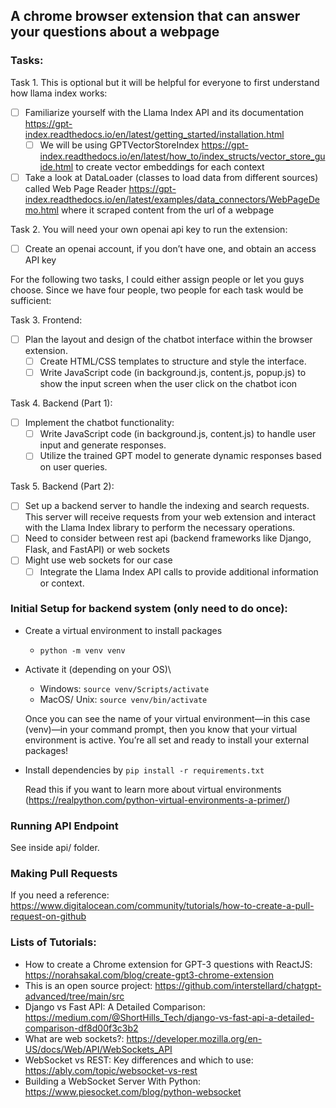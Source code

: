 ## A chrome browser extension that can answer your questions about a webpage

### Tasks:

Task 1. This is optional but it will be helpful for everyone to first understand how llama index works:

-   [ ] Familiarize yourself with the Llama Index API and its documentation https://gpt-index.readthedocs.io/en/latest/getting_started/installation.html
    -   [ ] We will be using GPTVectorStoreIndex https://gpt-index.readthedocs.io/en/latest/how_to/index_structs/vector_store_guide.html to create vector embeddings for each context
-   [ ] Take a look at DataLoader (classes to load data from different sources) called Web Page Reader https://gpt-index.readthedocs.io/en/latest/examples/data_connectors/WebPageDemo.html where it scraped content from the url of a webpage

Task 2. You will need your own openai api key to run the extension:

-   [ ] Create an openai account, if you don’t have one, and obtain an access API key

For the following two tasks, I could either assign people or let you guys choose. Since we have four people, two people for each task would be sufficient:

Task 3. Frontend:

-   [ ] Plan the layout and design of the chatbot interface within the browser extension.
    -   [ ] Create HTML/CSS templates to structure and style the interface.
    -   [ ] Write JavaScript code (in background.js, content.js, popup.js) to show the input screen when the user click on the chatbot icon

Task 4. Backend (Part 1):

-   [ ] Implement the chatbot functionality:
    -   [ ] Write JavaScript code (in background.js, content.js) to handle user input and generate responses.
    -   [ ] Utilize the trained GPT model to generate dynamic responses based on user queries.

Task 5. Backend (Part 2):

-   [ ] Set up a backend server to handle the indexing and search requests. This server will receive requests from your web extension and interact with the Llama Index library to perform the necessary operations.
-   [ ] Need to consider between rest api (backend frameworks like Django, Flask, and FastAPI) or web sockets
-   [ ] Might use web sockets for our case
    -   [ ] Integrate the Llama Index API calls to provide additional information or context.

### Initial Setup for backend system (only need to do once):

-   Create a virtual environment to install packages

    -   `python -m venv venv`

-   Activate it (depending on your OS)\

    -   Windows: `source venv/Scripts/activate`
    -   MacOS/ Unix: `source venv/bin/activate`

    Once you can see the name of your virtual environment—in this case (venv)—in your command prompt, then you know that your virtual environment is active. You’re all set and ready to install your external packages!

-   Install dependencies by `pip install -r requirements.txt`

    Read this if you want to learn more about virtual environments (https://realpython.com/python-virtual-environments-a-primer/)

### Running API Endpoint

See inside api/ folder.

### Making Pull Requests

If you need a reference: https://www.digitalocean.com/community/tutorials/how-to-create-a-pull-request-on-github

### Lists of Tutorials:

-   How to create a Chrome extension for GPT-3 questions with ReactJS: https://norahsakal.com/blog/create-gpt3-chrome-extension
-   This is an open source project: https://github.com/interstellard/chatgpt-advanced/tree/main/src
-   Django vs Fast API: A Detailed Comparison: https://medium.com/@ShortHills_Tech/django-vs-fast-api-a-detailed-comparison-df8d00f3c3b2
-   What are web sockets?: https://developer.mozilla.org/en-US/docs/Web/API/WebSockets_API
-   WebSocket vs REST: Key differences and which to use: https://ably.com/topic/websocket-vs-rest
-   Building a WebSocket Server With Python: https://www.piesocket.com/blog/python-websocket
